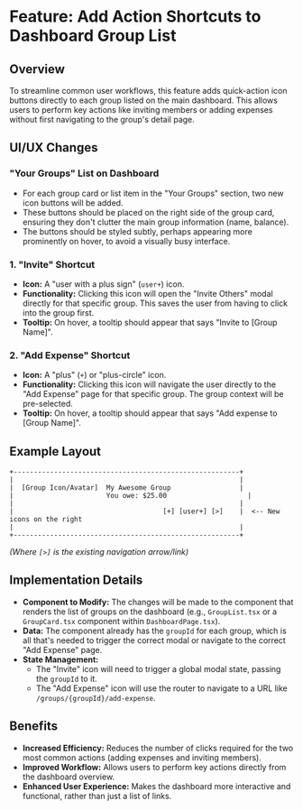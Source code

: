 # Feature: Add Action Shortcuts to Dashboard Group List

## Overview

To streamline common user workflows, this feature adds quick-action icon buttons directly to each group listed on the main dashboard. This allows users to perform key actions like inviting members or adding expenses without first navigating to the group's detail page.

## UI/UX Changes

### "Your Groups" List on Dashboard

-   For each group card or list item in the "Your Groups" section, two new icon buttons will be added.
-   These buttons should be placed on the right side of the group card, ensuring they don't clutter the main group information (name, balance).
-   The buttons should be styled subtly, perhaps appearing more prominently on hover, to avoid a visually busy interface.

### 1. "Invite" Shortcut

-   **Icon:** A "user with a plus sign" (`user+`) icon.
-   **Functionality:** Clicking this icon will open the "Invite Others" modal directly for that specific group. This saves the user from having to click into the group first.
-   **Tooltip:** On hover, a tooltip should appear that says "Invite to [Group Name]".

### 2. "Add Expense" Shortcut

-   **Icon:** A "plus" (`+`) or "plus-circle" icon.
-   **Functionality:** Clicking this icon will navigate the user directly to the "Add Expense" page for that specific group. The group context will be pre-selected.
-   **Tooltip:** On hover, a tooltip should appear that says "Add expense to [Group Name]".

## Example Layout

```
+--------------------------------------------------------+
|                                                        |
|  [Group Icon/Avatar]  My Awesome Group                 |
|                       You owe: $25.00                    |
|                                                        |
|                                     [+] [user+] [>]    |  <-- New icons on the right
|                                                        |
+--------------------------------------------------------+
```
*(Where `[>]` is the existing navigation arrow/link)*

## Implementation Details

-   **Component to Modify:** The changes will be made to the component that renders the list of groups on the dashboard (e.g., `GroupList.tsx` or a `GroupCard.tsx` component within `DashboardPage.tsx`).
-   **Data:** The component already has the `groupId` for each group, which is all that's needed to trigger the correct modal or navigate to the correct "Add Expense" page.
-   **State Management:**
    -   The "Invite" icon will need to trigger a global modal state, passing the `groupId` to it.
    -   The "Add Expense" icon will use the router to navigate to a URL like `/groups/{groupId}/add-expense`.

## Benefits

-   **Increased Efficiency:** Reduces the number of clicks required for the two most common actions (adding expenses and inviting members).
-   **Improved Workflow:** Allows users to perform key actions directly from the dashboard overview.
-   **Enhanced User Experience:** Makes the dashboard more interactive and functional, rather than just a list of links.
